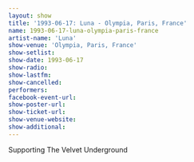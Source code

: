 ```yaml
---
layout: show
title: '1993-06-17: Luna - Olympia, Paris, France'
name: 1993-06-17-luna-olympia-paris-france
artist-name: 'Luna'
show-venue: 'Olympia, Paris, France'
show-setlist: 
show-date: 1993-06-17
show-radio: 
show-lastfm: 
show-cancelled: 
performers: 
facebook-event-url: 
show-poster-url: 
show-ticket-url: 
show-venue-website: 
show-additional: 
---
```


Supporting The Velvet Underground